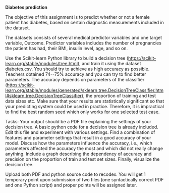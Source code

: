 **Diabetes prediction**

The objective of this assignment is to predict whether or not a female patient has diabetes, based on certain diagnostic measurements included in the dataset.

The datasets consists of several medical predictor variables and one target variable, Outcome. Predictor variables includes the number of pregnancies the patient has had, their BMI, insulin level, age, and so on.

Use the Scikit-learn Python library to build a decision tree (https://scikit-learn.org/stable/modules/tree.html), and train it using the dataset diabetes.csv. You should try to achieve as high accuracy as possible. Teachers obtained 74--75% accuracy and you can try to find better parameters. The accuracy depends on parameters of the classifier (https://scikit-learn.org/stable/modules/generated/sklearn.tree.DecisionTreeClassifier.html#sklearn.tree.DecisionTreeClassifier), the proportion of training and test data sizes etc. Make sure that your results are statistically significant so that your predicting system could be used in practice. Therefore, it is impractical to find the best random seed which only works for one selected test case.

Tasks: Your output should be a PDF file explaining the settings of your decision tree. A basic python code for a decision tree is already included. Edit this file and experiment with various settings. Find a combination of features and parameter settings that result in a good accuracy of your model. Discuss how the parameters influence the accuracy, i.e., which parameters affected the accuracy the most and which did not really change anything. Include a graph describing the dependency of accuracy and precision on the proportion of train and test set sizes. Finally, visualize the decision tree.

Upload both PDF and python source code to recodex. You will get 1 temporary point upon submission of two files (one syntactically correct PDF and one Python script) and proper points will be assigned later.
